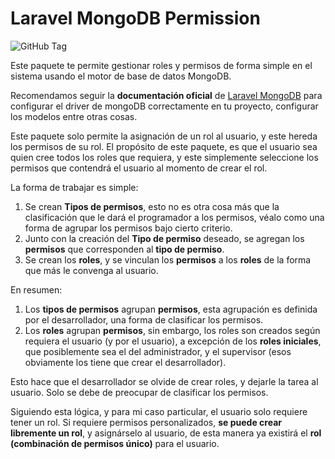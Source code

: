 Laravel MongoDB Permission
===============

![GitHub Tag](https://img.shields.io/github/v/tag/notsoweb/laravel-mongodb-permission)

Este paquete te permite gestionar roles y permisos de forma simple en el sistema usando el motor de base de datos MongoDB.

Recomendamos seguir la **documentación oficial** de [Laravel MongoDB](https://www.mongodb.com/docs/drivers/php/laravel-mongodb/current/quick-start/) para configurar el driver de mongoDB correctamente en tu proyecto, configurar los modelos entre otras cosas.

Este paquete solo permite la asignación de un rol al usuario, y este hereda los permisos de su rol. El propósito de este paquete, es que el usuario sea quien cree todos los roles que requiera, y este simplemente seleccione los permisos que contendrá el usuario al momento de crear el rol.

La forma de trabajar es simple:
1. Se crean **Tipos de permisos**, esto no es otra cosa más que la clasificación que le dará el programador a los permisos, véalo como una forma de agrupar los permisos bajo cierto criterio.
2. Junto con la creación del **Tipo de permiso** deseado, se agregan los **permisos** que corresponden al **tipo de permiso**.
3. Se crean los **roles**, y se vinculan los **permisos** a los **roles** de la forma que más le convenga al usuario.

En resumen:
1. Los **tipos de permisos** agrupan **permisos**, esta agrupación es definida por el desarrollador, una forma de clasificar los permisos.
2. Los **roles** agrupan **permisos**, sin embargo, los roles son creados según requiera el usuario (y por el usuario), a excepción de los **roles iniciales**, que posiblemente sea el del administrador, y el supervisor (esos obviamente los tiene que crear el desarrollador).

Esto hace que el desarrollador se olvide de crear roles, y dejarle la tarea al usuario. Solo se debe de preocupar de clasificar los permisos.

Siguiendo esta lógica, y para mi caso particular, el usuario solo requiere tener un rol. Si requiere permisos personalizados, **se puede crear libremente un rol**, y asignárselo al usuario, de esta manera ya existirá el **rol (combinación de permisos único)** para el usuario.